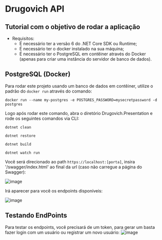 # Drugovich API

## Tutorial com o objetivo de rodar a aplicação
- Requisitos:
  - É necessário ter a versão 6 do .NET Core SDK ou Runtime;
  - É necessário ter o docker instalado na sua máquina;
  - É necessário ter o PostgreSQL em contêiner através do Docker (apenas para criar uma instância do servidor de banco de dados).

## PostgreSQL (Docker)
Para rodar este projeto usando um banco de dados em contêiner, utilize o padrão do `docker run` através do comando:

`docker run --name my-postgres -e POSTGRES_PASSWORD=mysecretpassword -d postgres`

Logo após rodar este comando, abra o diretório Drugovich.Presentation e rode os seguintes comandos via CLI:

`dotnet clean`

`dotnet restore`

`dotnet build`

`dotnet watch run`

Você será direcionado ao path `https://localhost:[porta]`, insira '/swagger/index.html' ao final da url (caso não carregue a página do Swagger):

![image](https://github.com/olucaslrc/Drugovich/assets/49102884/074865c4-b2b6-49f1-81c7-8214c87507ed)

Irá aparecer para você os endpoints disponíveis:

![image](https://github.com/olucaslrc/Drugovich/assets/49102884/b8b2fb06-44c7-471d-8b4c-22ba15c26d5f)

## Testando EndPoints
Para testar os endpoints, você precisará de um token, para gerar um basta fazer login com um usuário ou registrar um novo usuário:
![image](https://github.com/olucaslrc/Drugovich/assets/49102884/d22c232c-1447-42de-bb47-0265c25c7efd)
